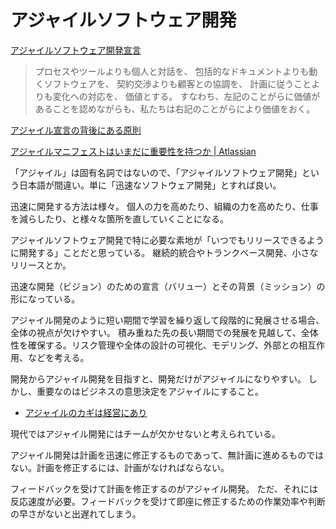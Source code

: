 # アジャイルソフトウェア開発

[アジャイルソフトウェア開発宣言](https://agilemanifesto.org/iso/ja/manifesto.html)

> プロセスやツールよりも個人と対話を、
> 包括的なドキュメントよりも動くソフトウェアを、
> 契約交渉よりも顧客との協調を、
> 計画に従うことよりも変化への対応を、
> 価値とする。
> すなわち、左記のことがらに価値があることを認めながらも、私たちは右記のことがらにより価値をおく。

[アジャイル宣言の背後にある原則](https://agilemanifesto.org/iso/ja/principles.html)

[アジャイルマニフェストはいまだに重要性を持つか | Atlassian](https://www.atlassian.com/ja/agile/manifesto)

「アジャイル」は固有名詞ではないので、「アジャイルソフトウェア開発」という日本語が間違い。単に「迅速なソフトウェア開発」とすれば良い。

迅速に開発する方法は様々。
個人の力を高めたり、組織の力を高めたり、仕事を減らしたり、と様々な箇所を直していくことになる。

アジャイルソフトウェア開発で特に必要な素地が「いつでもリリースできるように開発する」ことだと思っている。
継続的統合やトランクベース開発、小さなリリースとか。

迅速な開発（ビジョン）のための宣言（バリュー）とその背景（ミッション）の形になっている。

アジャイル開発のように短い期間で学習を繰り返して段階的に発展させる場合、全体の視点が欠けやすい。
積み重ねた先の長い期間での発展を見越して、全体性を確保する。リスク管理や全体の設計の可視化、モデリング、外部との相互作用、などを考える。

開発からアジャイル開発を目指すと、開発だけがアジャイルになりやすい。
しかし、重要なのはビジネスの意思決定をアジャイルにすること。

- [アジャイルのカギは経営にあり](https://www.ipa.go.jp/jinzai/skill-standard/plus-it-ui/itssplus/ps6vr70000001i7c-att/000097991.pdf)

現代ではアジャイル開発にはチームが欠かせないと考えられている。

アジャイル開発は計画を迅速に修正するものであって、無計画に進めるものではない。計画を修正するには、計画がなければならない。

フィードバックを受けて計画を修正するのがアジャイル開発。
ただ、それには反応速度が必要。フィードバックを受けて即座に修正するための作業効率や判断の早さがないと出遅れてしまう。

